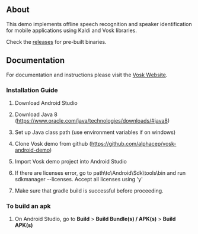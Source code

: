 ## About

This demo implements offline speech recognition and speaker identification for mobile applications using Kaldi and Vosk libraries.

Check the [releases](https://github.com/alphacep/vosk-android-demo/releases) for pre-built binaries.

## Documentation

For documentation and instructions please visit the [Vosk Website](https://alphacephei.com/vosk/android).

### Installation Guide

1. Download Android Studio

2. Download Java 8 (https://www.oracle.com/java/technologies/downloads/#java8)

3. Set up Java class path (use environment variables if on windows)

4. Clone Vosk demo from github (https://github.com/alphacep/vosk-android-demo)

5. Import Vosk demo project into Android Studio

6. If there are licenses error, go to path\to\Android\Sdk\tools\bin and run sdkmanager --licenses. Accept all licenses using 'y'

7. Make sure that gradle build is successful before proceeding.

### To build an apk

1. On Android Studio, go to **Build** > **Build Bundle(s) / APK(s)** > **Build APK(s)**

